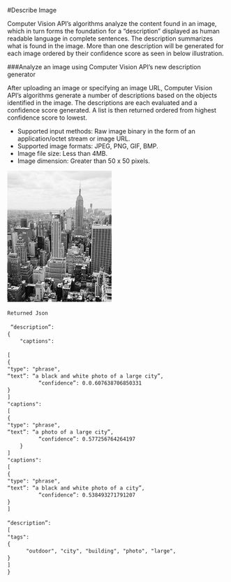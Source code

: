 <!-- 
NavPath: Computer Vision API
LinkLabel: Describe Image
Url: Computer-Vision-API/documentation/DescribingImages
Weight: 98
-->
#Describe Image

Computer Vision API’s algorithms analyze the content found in an image, which in turn forms the foundation for a “description” displayed as human readable language in complete sentences. The description summarizes what is found in the image. More than one description will be generated for each image ordered by their confidence score as seen in below illustration.

###Analyze an image using Computer Vision API’s new description generator

After uploading an image or specifying an image URL, Computer Vision API’s algorithms generate a number of descriptions based on the objects identified in the image. The descriptions are each evaluated and a confidence score generated. A list is then returned ordered from highest confidence score to lowest.

 * Supported input methods: Raw image binary in the form of an application/octet stream or image URL.
 * Supported image formats: JPEG, PNG, GIF, BMP.
 * Image file size: Less than 4MB.
 * Image dimension: Greater than 50 x 50 pixels.
  
![Big_city](./Images/bw_buildings.jpg) 

```
Returned Json 

 “description”: 
{
	"captions": 

[
{
"type": "phrase",
“text”: “a black and white photo of a large city”,
          “confidence”: 0.0.607638706850331
}
]
"captions": 
[
{
"type": "phrase",
“text”: “a photo of a large city”,
          “confidence”: 0.577256764264197
	}
]
"captions": 
[
{
"type": "phrase",
“text”: “a black and white photo of a city”,
          “confidence”: 0.538493271791207
}
]

“description”: 
[
"tags": 
{
      "outdoor", "city", "building", "photo", "large", 
}
]
}

```
